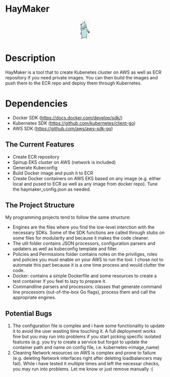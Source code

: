 # HayMaker

<p align="center">
  <img src="images/gopher.png" height=60px width=30px>
</p>


# Description
HayMaker is a tool that to create Kubenetes cluster on AWS as well as ECR repository if you need private images. You can then build the images and push them to the ECR repo and deploy them through Kubernetes. 


# Dependencies
- Docker SDK (https://docs.docker.com/develop/sdk/)
- Kubernetes SDK (https://github.com/kubernetes/client-go)
- AWS SDK (https://github.com/aws/aws-sdk-go)



## The Current Features
- Create ECR repository
- Spinup EKS cluster on AWS (network is included)
- Generate Kubeconfig
- Build Docker image and push it to ECR
- Create Docker containers on AWS EKS based on any image (e.g. either local and pused to ECR as well as any image from docker repo). Tune the haymaker_config.json as needed. 


## The Project Structure
My programming projects tend to follow the same structure: 
- Engines are the files where you find the low-level interction with the necessary SDKs. Some of the SDK functions are called through stubs on some files for modularity and because it makes the code cleaner. 
- The util folder contains JSON processors, configuration parsers and updaters as well as kubeconfig template and filler. 
- Policies and Permissions folder contains notes on the priviliges, roles and policies you must enable on your AWS to run the tool. I chose not to automate this part because it is a one time process and would clutter the code. 
- Docker: contains a simple Dockerfile and some resources to create a test container if you feel to lazy to prepare it. 
- Commandline parsers and processors: classes that generate command line processors (out-of-the-box Go flags), process them and call the appropriate engines. 


## Potential Bugs
1. The configuration file is complex and i have some functionality to update it to avoid the user wasting time touching it. A full deployment works fine but you may run into problems if you start picking specific isolated features (e.g. you try to create a service but forgot to update the container path and name on config file, i.e. kubernetes->image_name)
2. Cleaning Network resources on AWS is complex and prone to failure (e.g. deleting Network interfaces right after deleting loadbalancers may fail). While i have tested it multiple times and left the necessar checks, you may run into problems. Let me know or just remove manually :( 

